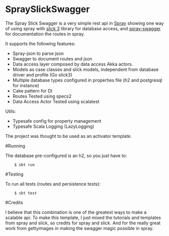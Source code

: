# SpraySlickSwagger
The Spray Slick Swagger is a very simple rest api in [Spray](https://github.com/spray/spray) showing one way of using spray with [slick 3](https://github.com/slick/slick) library for database access, and [spray-swagger](https://github.com/gettyimages/spray-swagger) for documentation the routes in spray.


It supports the following features:

* Spray-json to parse json
* Swagger to document routes and json
* Data access layer composed by data access Akka actors.
* Models as case classes and slick models, independent from database driver and profile (Go slick3)
* Multiple database types configured in properties file (h2 and postgresql for instance)
* Cake pattern for DI
* Routes Tested using specs2
* Data Access Actor Tested using scalatest

Utils: 

* Typesafe config for property management
* Typesafe Scala Logging (LazyLogging)

The project was thought to be used as an activator template.

#Running

The database pre-configured is an h2, so you just have to:


        $ sbt run

#Testing

To run all tests (routes and persistence tests):


        $ sbt test


#Credits

I believe that this combination is one of the greatest ways to make a scalable api. To make this template, I just mixed the tutorials and templates from spray and slick, so credits for spray and slick. And for the really great work from gettyimages in making the swagger magic possible in spray.
